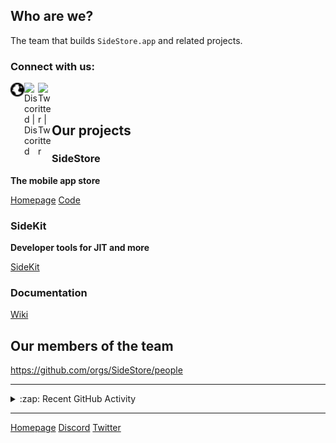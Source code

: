 <!-- 
Docs: How to use GitHub README and actions to auto-generate embedded content.
https://github.com/anuraghazra/github-readme-stats
https://www.youtube.com/watch?v=n6d4KHSKqGk
https://github.com/rahuldkjain/github-profile-readme-generator
 -->

## Who are we?

The team that builds `SideStore.app` and related projects.

### Connect with us:

<!--
[![Website](https://img.shields.io/website?label=sidestore.io&style=for-the-badge&url=https://sidestore.io)](https://sidestore.io)
[![Twitter Follow](https://img.shields.io/twitter/follow/sidestore_io?color=1DA1F2&logo=twitter&style=for-the-badge)](https://twitter.com/intent/follow?original_referer=https%3A%2F%2Fgithub.com%2Fsidestore&screen_name=sidestore)
[![GitHub Followers](https://img.shields.io/github/followers/sidestore?style=for-the-badge)]()
[![GitHub Sponsors](https://img.shields.io/github/sponsors/sidestore?style=for-the-badge
)]() 
-->

[<img align="left" alt="sidestore.io" width="22px" src="https://raw.githubusercontent.com/iconic/open-iconic/master/svg/globe.svg" />][website]
[<img align="left" alt="Discord | Discord" width="22px" src="https://cdn.jsdelivr.net/npm/simple-icons@v3/icons/discord.svg" />][discord]
[<img align="left" alt="Twitter | Twitter" width="22px" src="https://cdn.jsdelivr.net/npm/simple-icons@v3/icons/twitter.svg" />][twitter]

<br />
<br />

## Our projects

### SideStore

__The mobile app store__

[Homepage][website]
[Code][git.sidestore]

### SideKit

__Developer tools for JIT and more__

[SideKit][git.sidekit]

### Documentation

[Wiki][wiki]

## Our members of the team

https://github.com/orgs/SideStore/people

---

<details>
  <summary>:zap: Recent GitHub Activity</summary>

<!--START_SECTION:activity-->
1. 🗣 Commented on [#978](https://github.com/SideStore/SideStore/issues/978) in [SideStore/SideStore](https://github.com/SideStore/SideStore)
2. ❗️ Opened issue [#12](https://github.com/SideStore/StosVPN/issues/12) in [SideStore/StosVPN](https://github.com/SideStore/StosVPN)
3. 🗣 Commented on [#978](https://github.com/SideStore/SideStore/issues/978) in [SideStore/SideStore](https://github.com/SideStore/SideStore)
4. 🗣 Commented on [#978](https://github.com/SideStore/SideStore/issues/978) in [SideStore/SideStore](https://github.com/SideStore/SideStore)
5. 🗣 Commented on [#978](https://github.com/SideStore/SideStore/issues/978) in [SideStore/SideStore](https://github.com/SideStore/SideStore)
6. 🗣 Commented on [#65](https://github.com/SideStore/SideStore/issues/65) in [SideStore/SideStore](https://github.com/SideStore/SideStore)
7. ❗️ Opened issue [#979](https://github.com/SideStore/SideStore/issues/979) in [SideStore/SideStore](https://github.com/SideStore/SideStore)
8. 🗣 Commented on [#978](https://github.com/SideStore/SideStore/issues/978) in [SideStore/SideStore](https://github.com/SideStore/SideStore)
9. ❗️ Opened issue [#978](https://github.com/SideStore/SideStore/issues/978) in [SideStore/SideStore](https://github.com/SideStore/SideStore)
10. 🗣 Commented on [#977](https://github.com/SideStore/SideStore/issues/977) in [SideStore/SideStore](https://github.com/SideStore/SideStore)
11. ❗️ Closed issue [#977](https://github.com/SideStore/SideStore/issues/977) in [SideStore/SideStore](https://github.com/SideStore/SideStore)
12. 🎉 Merged PR [#65](https://github.com/SideStore/SideStore-Docs/pull/65) in [SideStore/SideStore-Docs](https://github.com/SideStore/SideStore-Docs)
13. 🗣 Commented on [#65](https://github.com/SideStore/SideStore-Docs/issues/65) in [SideStore/SideStore-Docs](https://github.com/SideStore/SideStore-Docs)
14. ❗️ Opened issue [#977](https://github.com/SideStore/SideStore/issues/977) in [SideStore/SideStore](https://github.com/SideStore/SideStore)
15. 🗣 Commented on [#973](https://github.com/SideStore/SideStore/issues/973) in [SideStore/SideStore](https://github.com/SideStore/SideStore)
16. 🗣 Commented on [#976](https://github.com/SideStore/SideStore/issues/976) in [SideStore/SideStore](https://github.com/SideStore/SideStore)
17. ❗️ Opened issue [#976](https://github.com/SideStore/SideStore/issues/976) in [SideStore/SideStore](https://github.com/SideStore/SideStore)
18. ❗️ Opened issue [#975](https://github.com/SideStore/SideStore/issues/975) in [SideStore/SideStore](https://github.com/SideStore/SideStore)
19. 🗣 Commented on [#65](https://github.com/SideStore/SideStore-Docs/issues/65) in [SideStore/SideStore-Docs](https://github.com/SideStore/SideStore-Docs)
20. 🗣 Commented on [#65](https://github.com/SideStore/SideStore-Docs/issues/65) in [SideStore/SideStore-Docs](https://github.com/SideStore/SideStore-Docs)
<!--END_SECTION:activity-->

</details>

---

[Homepage][patreon] [Discord][discord] [Twitter][twitter]

<!--
- [Patreon][patreon]
- [OpenCollective][opencollective]
- [YouTube][youtube]
-->

[website]: https://sidestore.io
[wiki]: https://wiki.sidestore.io
[twitter]: https://twitter.com/sidestore_io
[discord]: https://discord.gg/sidestore-949183273383395328
[youtube]: https://youtube.com/TODO
[patreon]: https://www.patreon.com/SideStore
[opencollective]: https://opencollective.com/TODO
[git.sidestore]: https://github.com/SideStore/SideStore/
[git.sidekit]: https://github.com/SideStore/SideKit

